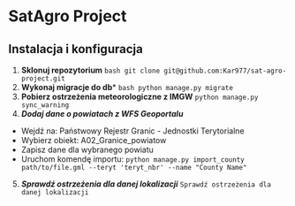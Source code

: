 # SatAgro Project

## Instalacja i konfiguracja

1. **Sklonuj repozytorium**
```bash git clone git@github.com:Kar977/sat-agro-project.git ```
2. **Wykonaj migracje do db***
```bash python manage.py migrate```
3. **Pobierz ostrzeżenia meteorologiczne z IMGW**
```python manage.py sync_warning```
4. ***Dodaj dane o powiatach z WFS Geoportalu***
- Wejdź na: Państwowy Rejestr Granic - Jednostki Terytorialne
- Wybierz obiekt: A02_Granice_powiatow
- Zapisz dane dla wybranego powiatu
- Uruchom komendę importu:
  ```python manage.py import_county path/to/file.gml --teryt 'teryt_nbr' --name "County Name"```
5. ***Sprawdź ostrzeżenia dla danej lokalizacji***
  ```Sprawdź ostrzeżenia dla danej lokalizacji```
